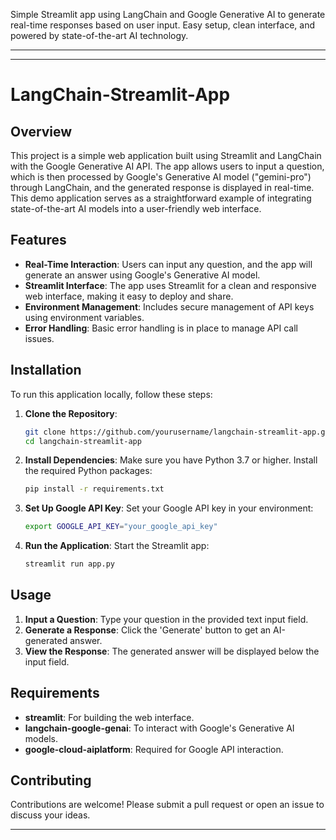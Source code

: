 Simple Streamlit app using LangChain and Google Generative AI to generate real-time responses based on user input. Easy setup, clean interface, and powered by state-of-the-art AI technology.

---


---

# LangChain-Streamlit-App 
## Overview

This project is a simple web application built using Streamlit and LangChain with the Google Generative AI API. The app allows users to input a question, which is then processed by Google's Generative AI model ("gemini-pro") through LangChain, and the generated response is displayed in real-time. This demo application serves as a straightforward example of integrating state-of-the-art AI models into a user-friendly web interface.

## Features

- **Real-Time Interaction**: Users can input any question, and the app will generate an answer using Google's Generative AI model.
- **Streamlit Interface**: The app uses Streamlit for a clean and responsive web interface, making it easy to deploy and share.
- **Environment Management**: Includes secure management of API keys using environment variables.
- **Error Handling**: Basic error handling is in place to manage API call issues.

## Installation

To run this application locally, follow these steps:

1. **Clone the Repository**:
   ```bash
   git clone https://github.com/yourusername/langchain-streamlit-app.git
   cd langchain-streamlit-app
   ```

2. **Install Dependencies**:
   Make sure you have Python 3.7 or higher. Install the required Python packages:
   ```bash
   pip install -r requirements.txt
   ```

3. **Set Up Google API Key**:
   Set your Google API key in your environment:
   ```bash
   export GOOGLE_API_KEY="your_google_api_key"
   ```

4. **Run the Application**:
   Start the Streamlit app:
   ```bash
   streamlit run app.py
   ```

## Usage

1. **Input a Question**: Type your question in the provided text input field.
2. **Generate a Response**: Click the 'Generate' button to get an AI-generated answer.
3. **View the Response**: The generated answer will be displayed below the input field.

## Requirements

- **streamlit**: For building the web interface.
- **langchain-google-genai**: To interact with Google's Generative AI models.
- **google-cloud-aiplatform**: Required for Google API interaction.

## Contributing

Contributions are welcome! Please submit a pull request or open an issue to discuss your ideas.

---
